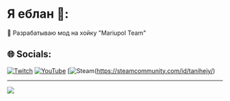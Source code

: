 # Я еблан 👋:
🔭 Разрабатываю мод на хойку "Mariupol Team"

## 🌐 Socials:
[![Twitch](https://img.shields.io/badge/Twitch-%239146FF.svg?logo=Twitch&logoColor=white)](https://twitch.tv/tanihejy) [![YouTube](https://img.shields.io/badge/YouTube-%23FF0000.svg?logo=YouTube&logoColor=white)](https://youtube.com/@tanihejy) [![Steam](https://img.shields.io/badge/steam-%23000000.svg?style=for-the-badge&logo=steam&logoColor=white)(https://steamcommunity.com/id/tanihejy/)

---
[![](https://visitcount.itsvg.in/api?id=tanihejy&icon=0&color=0)](https://visitcount.itsvg.in)

<!-- Proudly created with GPRM ( https://gprm.itsvg.in ) -->
